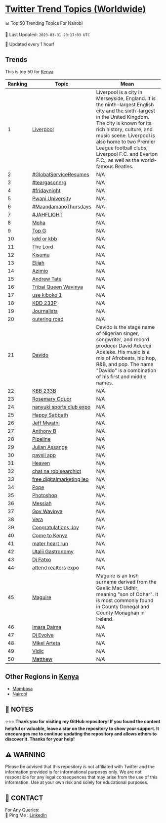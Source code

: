 [Twitter Trend Topics (Worldwide)](https://github.com/ErcinDedeoglu/Twitter-Trend-Topics)
==========


📊 Top 50 Trending Topics For Nairobi

📆 Last Updated: `2023-03-31 20:17:03 UTC`

🔧 Updated every 1 hour!


## Trends

This is top 50 for [Kenya](</Kenya>)

| Ranking | Topic | Mean |
| ------- | ------------ | ------------ |
| 1 | [Liverpool](http://twitter.com/search?q=Liverpool) | Liverpool is a city in Merseyside, England. It is the ninth-largest English city and the sixth-largest in the United Kingdom. The city is known for its rich history, culture, and music scene. Liverpool is also home to two Premier League football clubs, Liverpool F.C. and Everton F.C., as well as the world-famous Beatles. |
| 2 | [#GlobalServiceResumes](http://twitter.com/search?q=%23GlobalServiceResumes) | N/A |
| 3 | [#teargasonnrg](http://twitter.com/search?q=%23teargasonnrg) | N/A |
| 4 | [#fridaynight](http://twitter.com/search?q=%23fridaynight) | N/A |
| 5 | [Pwani University](http://twitter.com/search?q=Pwani+University) | N/A |
| 6 | [#MaandamanoThursdays](http://twitter.com/search?q=%23MaandamanoThursdays) | N/A |
| 7 | [#JAHFLIGHT](http://twitter.com/search?q=%23JAHFLIGHT) | N/A |
| 8 | [Moha](http://twitter.com/search?q=Moha) | N/A |
| 9 | [Top G](http://twitter.com/search?q=Top+G) | N/A |
| 10 | [kdd or kbb](http://twitter.com/search?q=kdd+or+kbb) | N/A |
| 11 | [The Lord](http://twitter.com/search?q=The+Lord) | N/A |
| 12 | [Kisumu](http://twitter.com/search?q=Kisumu) | N/A |
| 13 | [Elijah](http://twitter.com/search?q=Elijah) | N/A |
| 14 | [Azimio](http://twitter.com/search?q=Azimio) | N/A |
| 15 | [Andrew Tate](http://twitter.com/search?q=Andrew+Tate) | N/A |
| 16 | [Tribal Queen Wavinya](http://twitter.com/search?q=Tribal+Queen+Wavinya) | N/A |
| 17 | [use kiboko 1](http://twitter.com/search?q=use+kiboko+1) | N/A |
| 18 | [KDD 233P](http://twitter.com/search?q=KDD+233P) | N/A |
| 19 | [Journalists](http://twitter.com/search?q=Journalists) | N/A |
| 20 | [outering road](http://twitter.com/search?q=outering+road) | N/A |
| 21 | [Davido](http://twitter.com/search?q=Davido) | Davido is the stage name of Nigerian singer, songwriter, and record producer David Adedeji Adeleke. His music is a mix of Afrobeats, hip hop, R&B, and pop. The name "Davido" is a combination of his first and middle names. |
| 22 | [KBB 233B](http://twitter.com/search?q=KBB+233B) | N/A |
| 23 | [Rosemary Oduor](http://twitter.com/search?q=Rosemary+Oduor) | N/A |
| 24 | [nanyuki sports club expo](http://twitter.com/search?q=nanyuki+sports+club+expo) | N/A |
| 25 | [Happy Sabbath](http://twitter.com/search?q=Happy+Sabbath) | N/A |
| 26 | [Jeff Mwathi](http://twitter.com/search?q=Jeff+Mwathi) | N/A |
| 27 | [Anthony B](http://twitter.com/search?q=Anthony+B) | N/A |
| 28 | [Pipeline](http://twitter.com/search?q=Pipeline) | N/A |
| 29 | [Julian Assange](http://twitter.com/search?q=Julian+Assange) | N/A |
| 30 | [paysii app](http://twitter.com/search?q=paysii+app) | N/A |
| 31 | [Heaven](http://twitter.com/search?q=Heaven) | N/A |
| 32 | [chat na robisearchict](http://twitter.com/search?q=chat+na+robisearchict) | N/A |
| 33 | [free digitalmarketing leo](http://twitter.com/search?q=free+digitalmarketing+leo) | N/A |
| 34 | [Pope](http://twitter.com/search?q=Pope) | N/A |
| 35 | [Photoshop](http://twitter.com/search?q=Photoshop) | N/A |
| 36 | [Messiah](http://twitter.com/search?q=Messiah) | N/A |
| 37 | [Gov Wavinya](http://twitter.com/search?q=Gov+Wavinya) | N/A |
| 38 | [Vera](http://twitter.com/search?q=Vera) | N/A |
| 39 | [Congratulations Joy](http://twitter.com/search?q=Congratulations+Joy) | N/A |
| 40 | [Come to Kenya](http://twitter.com/search?q=Come+to+Kenya) | N/A |
| 41 | [mater heart run](http://twitter.com/search?q=mater+heart+run) | N/A |
| 42 | [Utalii Gastronomy](http://twitter.com/search?q=Utalii+Gastronomy) | N/A |
| 43 | [Dj Fatxo](http://twitter.com/search?q=Dj+Fatxo) | N/A |
| 44 | [attend realtors expo](http://twitter.com/search?q=attend+realtors+expo) | N/A |
| 45 | [Maguire](http://twitter.com/search?q=Maguire) | Maguire is an Irish surname derived from the Gaelic Mac Uidhir, meaning "son of Odhar". It is most commonly found in County Donegal and County Monaghan in Ireland. |
| 46 | [Imara Daima](http://twitter.com/search?q=Imara+Daima) | N/A |
| 47 | [Dj Evolve](http://twitter.com/search?q=Dj+Evolve) | N/A |
| 48 | [Mikel Arteta](http://twitter.com/search?q=Mikel+Arteta) | N/A |
| 49 | [Vidic](http://twitter.com/search?q=Vidic) | N/A |
| 50 | [Matthew](http://twitter.com/search?q=Matthew) | N/A |



## Other Regions in [Kenya](</Kenya>)

* [Mombasa](</Kenya/Mombasa.md>)
* [Nairobi](</Kenya/Nairobi.md>)



## 📝 NOTES

⭐⭐⭐ **Thank you for visiting my GitHub repository! If you found the content helpful or valuable, leave a star on the repository to show your support. It encourages me to continue updating the repository and allows others to discover it. Thanks for your help!**


## ⚠️ WARNING

Please be advised that this repository is not affiliated with Twitter and the information provided is for informational purposes only. We are not responsible for any legal consequences that may arise from the use of this information. Use at your own risk and solely for educational purposes.


## 📨 CONTACT

 For Any Queries:  
            🏓 Ping Me : [LinkedIn](https://www.linkedin.com/in/ercindedeoglu/)
